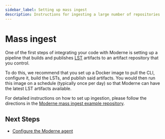 ```yaml
---
sidebar_label: Setting up mass ingest
description: Instructions for ingesting a large number of repositories with Moderne.
---
```


# Mass ingest

One of the first steps of integrating your code with Moderne is setting up a pipeline that builds and publishes [LST](../references/lossless-semantic-trees.md) artifacts to an artifact repository that you control.

To do this, we recommend that you set up a Docker image to pull the CLI, configure it, build the LSTs, and publish said artifacts. You would then run this image on a schedule (typically once per day) so that Moderne can have the latest LST artifacts available.

For detailed instructions on how to set up ingestion, please follow the directions in the [Moderne mass ingest example repository](https://github.com/moderneinc/mass-ingest-example/blob/main/README.md).

## Next Steps

* [Configure the Moderne agent](./agent-configuration/agent-config.md)
